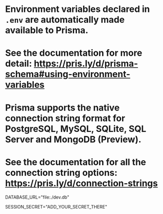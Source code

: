 # Environment variables declared in `.env` are automatically made available to Prisma.

# See the documentation for more detail: https://pris.ly/d/prisma-schema#using-environment-variables

# Prisma supports the native connection string format for PostgreSQL, MySQL, SQLite, SQL Server and MongoDB (Preview).

# See the documentation for all the connection string options: https://pris.ly/d/connection-strings

DATABASE_URL="file:./dev.db"

SESSION_SECRET="ADD_YOUR_SECRET_THERE"

